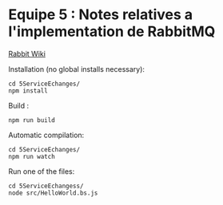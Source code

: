 # Equipe 5 : Notes relatives a l'implementation de RabbitMQ

[Rabbit Wiki](https://github.com/NoSchool2K20/Organisation/wiki/RabbitMQ)

Installation (no global installs necessary):

```text
cd 5ServiceEchanges/
npm install
```

Build : 

```text
npm run build
```

Automatic compilation:

```text
cd 5ServiceEchanges/
npm run watch
```

Run one of the files:

```text
cd 5ServiceEchangess/
node src/HelloWorld.bs.js
```
